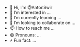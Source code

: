 - 👋 Hi, I’m @AntonSwir
- 👀 I’m interested in ...
- 🌱 I’m currently learning ...
- 💞️ I’m looking to collaborate on ...
- 📫 How to reach me ...
- 😄 Pronouns: ...
- ⚡ Fun fact: ...

<!---
AntonSwir/AntonSwir is a ✨ special ✨ repository because its `README.md` (this file) appears on your GitHub profile.
You can click the Preview link to take a look at your changes.
--->
